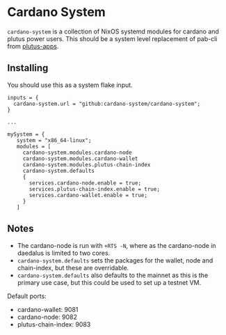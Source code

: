 # Cardano System

`cardano-system` is a collection of NixOS systemd modules for cardano and
plutus power users. This should be a system level replacement of pab-cli from
[plutus-apps](https://github.com/input-output-hk/plutus-apps).

## Installing

You should use this as a system flake input.

```
inputs = {
  cardano-system.url = "github:cardano-system/cardano-system";
}

...

mySystem = {
   system = "x86_64-linux";
   modules = [
     cardano-system.modules.cardano-node
     cardano-system.modules.cardano-wallet
     cardano-system.modules.plutus-chain-index
     cardano-system.defaults
     {
       services.cardano-node.enable = true;
       services.plutus-chain-index.enable = true;
       services.cardano-wallet.enable = true;
     }
   ]
```

## Notes

* The cardano-node is run with `+RTS -N`, where as the cardano-node in daedalus
is limited to two cores.
* `cardano-system.defaults` sets the packages for the wallet, node and chain-index, but these
are overridable.
* `cardano-system.defaults` also defaults to the mainnet as this is the primary use case, but
this could be used to set up a testnet VM.

Default ports:
  * cardano-wallet: 9081
  * cardano-node: 9082
  * plutus-chain-index: 9083
